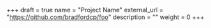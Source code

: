 +++ 
draft = true
name = "Project Name"
external_url = "https://github.com/bradfordcp/foo"
description = ""
weight = 0
+++


